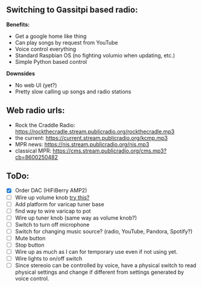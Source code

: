 ## Switching to Gassitpi based radio:
**Benefits:**
* Get a google home like thing
* Can play songs by request from YouTube
* Voice control everything
* Standard Raspbian OS (no fighting volumio when updating, etc.)
* Simple Python based control

**Downsides**
* No web UI (yet?)
* Pretty slow calling up songs and radio stations


## Web radio urls:
* Rock the Craddle Radio: https://rockthecradle.stream.publicradio.org/rockthecradle.mp3
* the current: https://current.stream.publicradio.org/kcmp.mp3
* MPR news: https://nis.stream.publicradio.org/nis.mp3
* classical MPR: https://cms.stream.publicradio.org/cms.mp3?cb=8600250482

## ToDo:
- [X] Order DAC (HiFiBerry AMP2)
- [ ] Wire up volume knob [try this?](https://gist.github.com/thijstriemstra/6396142f426aeffb0c1c6507fb2acd7b)
- [ ] Add platform for varicap tuner base
- [ ] find way to wire varicap to pot
- [ ] Wire up tuner knob (same way as volume knob?)
- [ ] Switch to turn off microphone
- [ ] Switch for changing music source? (radio, YouTube, Pandora, Spotify?)
- [ ] Mute button
- [ ] Stop button
- [ ] Wire up as much as I can for temporary use even if not using yet.
- [ ] Wire lights to on/off switch
- [ ] Since stereoio can be controlled by voice, have a physical switch to read physical settings and change if different from settings generated by voice control.
